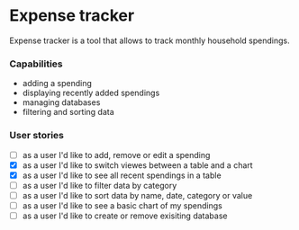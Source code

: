 # Expense tracker
Expense tracker is a tool that allows to track monthly household spendings.

### Capabilities
* adding a spending
* displaying recently added spendings
* managing databases
* filtering and sorting data

### User stories
- [ ] as a user I'd like to add, remove or edit a spending
- [x] as a user I'd like to switch viewes between a table and a chart
- [x] as a user I'd like to see all recent spendings in a table
- [ ] as a user I'd like to filter data by category
- [ ] as a user I'd like to sort data by name, date, category or value
- [ ] as a user I'd like to see a basic chart of my spendings
- [ ] as a user I'd like to create or remove exisiting database